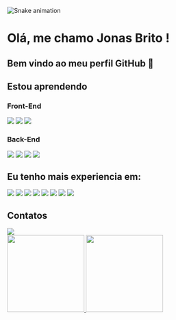 ![Snake animation](https://github.com/seu-usuário-aqui/Box-Cod/blob/output/github-contribution-grid-snake.svg)

# Olá, me chamo Jonas Brito ! 
## Bem vindo ao meu perfil GitHub 👋

## Estou aprendendo

### Front-End

<img src="https://cdn.jsdelivr.net/gh/devicons/devicon/icons/react/react-original-wordmark.svg" />
<img src="https://cdn.jsdelivr.net/gh/devicons/devicon/icons/angularjs/angularjs-plain.svg" />
<img src="https://cdn.jsdelivr.net/gh/devicons/devicon/icons/bootstrap/bootstrap-original.svg" />

### Back-End

<img src="https://cdn.jsdelivr.net/gh/devicons/devicon/icons/spring/spring-original.svg" />
<img src="https://cdn.jsdelivr.net/gh/devicons/devicon/icons/nodejs/nodejs-original.svg" />
<img src="https://cdn.jsdelivr.net/gh/devicons/devicon/icons/php/php-original.svg" />
<img src="https://cdn.jsdelivr.net/gh/devicons/devicon/icons/mysql/mysql-original-wordmark.svg" />


## Eu tenho mais experiencia em:
<img src="https://cdn.jsdelivr.net/gh/devicons/devicon/icons/nodejs/nodejs-original.svg" />
<img src="https://cdn.jsdelivr.net/gh/devicons/devicon/icons/angularjs/angularjs-plain.svg" />
<img src="https://cdn.jsdelivr.net/gh/devicons/devicon/icons/bootstrap/bootstrap-original.svg" />
<img src="https://cdn.jsdelivr.net/gh/devicons/devicon/icons/javascript/javascript-original.svg" />
<img src="https://cdn.jsdelivr.net/gh/devicons/devicon/icons/typescript/typescript-original.svg" />
<img src="https://cdn.jsdelivr.net/gh/devicons/devicon/icons/html5/html5-original-wordmark.svg" />
<img src="https://cdn.jsdelivr.net/gh/devicons/devicon/icons/css3/css3-original.svg" />
<img src="https://cdn.jsdelivr.net/gh/devicons/devicon/icons/bootstrap/bootstrap-original.svg" />


## Contatos
<div>
  <a href = "mailto:jonas2004brito@gmail.com"><img src="https://img.shields.io/badge/Gmail-D14836?style=for-the-badge&logo=gmail&logoColor=white" target="_blank"></a>
  </div>
</div>

<div>
  <a href="https://github.com/Box-Cod">
  <img height="180em" src="https://github-readme-stats.vercel.app/api/top-langs/?username=Box-Cod&layout=compact&langs_count=7&theme=dracula"/>
  <img height="180em" src="https://github-readme-stats.vercel.app/api?username=Box-Cod&show_icons=true&theme=dracula&include_all_commits=true&count_private=true"/>
</div>
